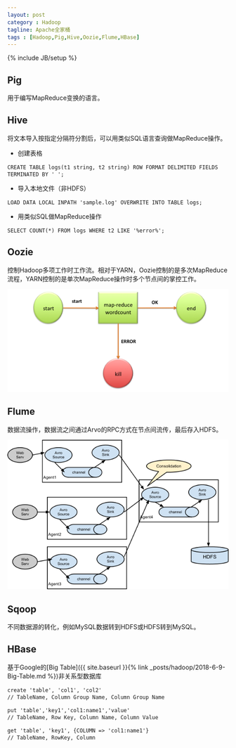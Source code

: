 ```yaml
---
layout: post
category : Hadoop
tagline: Apache全家桶
tags : [Hadoop,Pig,Hive,Oozie,Flume,HBase]
---
```

{% include JB/setup %}

## Pig
用于编写MapReduce变换的语言。

## Hive
将文本导入按指定分隔符分割后，可以用类似SQL语言查询做MapReduce操作。
- 创建表格
```
CREATE TABLE logs(t1 string, t2 string) ROW FORMAT DELIMITED FIELDS TERMINATED BY ' ';
```
- 导入本地文件（非HDFS）
```
LOAD DATA LOCAL INPATH 'sample.log' OVERWRITE INTO TABLE logs;
```

- 用类似SQL做MapReduce操作
```
SELECT COUNT(*) FROM logs WHERE t2 LIKE '%error%';
```

## Oozie
控制Hadoop多项工作时工作流。相对于YARN，Oozie控制的是多次MapReduce流程，YARN控制的是单次MapReduce操作时多个节点间的掌控工作。

![](/images/Oozie.png)

## Flume
数据流操作，数据流之间通过Arvo的RPC方式在节点间流传，最后存入HDFS。

![](/images/flume.png)

## Sqoop
不同数据源的转化，例如MySQL数据转到HDFS或HDFS转到MySQL。

## HBase
基于Google的[Big Table]({{ site.baseurl }}{% link _posts/hadoop/2018-6-9-Big-Table.md %})非关系型数据库

```
create 'table', 'col1', 'col2'
// TableName, Column Group Name, Column Group Name
```

```
put 'table','key1','col1:name1','value'
// TableName, Row Key, Column Name, Column Value
```

```
get 'table', 'key1', {COLUMN => 'col1:name1'}
// TableName, RowKey, Column
``` 
